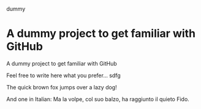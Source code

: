dummy

A dummy project to get familiar with GitHub
=====

A dummy project to get familiar with GitHub

Feel free to write here what you prefer...
sdfg

The quick brown fox jumps over a lazy dog!

And one in Italian:
Ma la volpe, col suo balzo, ha raggiunto il quieto Fido.
